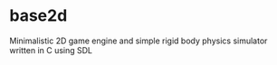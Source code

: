 # base2d
Minimalistic 2D game engine and simple rigid body physics simulator written in C using SDL
